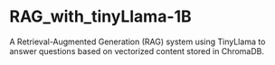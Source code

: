 # RAG_with_tinyLlama-1B
A Retrieval-Augmented Generation (RAG) system using TinyLlama to answer questions based on vectorized content stored in ChromaDB.
